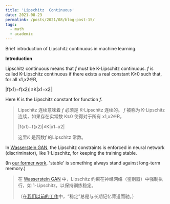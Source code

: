 ```yaml
---
title: 'Lipschitz  Continuous'
date: 2021-08-23
permalink: /posts/2021/08/blog-post-15/
tags:
  - math
  - academic
---
```


Brief introduction of Lipschitz continuous in machine learning.

**Introduction**

Lipschitz continuous means that *f* must be K-Lipschitz continuous. *f* is called K-Lipschitz continuous if there exists a real constant K≥0 such that, for all x1,x2∈R,

|f(x1)−f(x2)|≤K|x1−x2|

Here *K* is the Lipschitz constant for function *f*.

> Lipschitz 连续意味着 *f* 必须是 K-Lipschitz 连续的。 *f* 被称为 K-Lipschitz 连续，如果存在实常数 K≥0 使得对于所有 x1,x2∈R，
>
> |f(x1)−f(x2)|≤K|x1−x2|
>
> 这里*K* 是函数*f* 的Lipschitz 常数。

In [Wasserstein GAN](https://arxiv.org/pdf/1701.07875.pdf), the Lipschitz constraints is enforced in neural network (discriminator), like 1-Lipschitz, for keeping the training stable. 

(In [our former work](http://proceedings.mlr.press/v130/qiu21a.html), 'stable' is something always stand against long-term memory.)

> 在 [Wasserstein GAN](https://arxiv.org/pdf/1701.07875.pdf) 中，Lipschitz 约束在神经网络（鉴别器）中强制执行，如 1-Lipschitz，以保持训练稳定。
>
> （在[我们以前的工作](http://proceedings.mlr.press/v130/qiu21a.html)中，“稳定”总是与长期记忆背道而驰。）